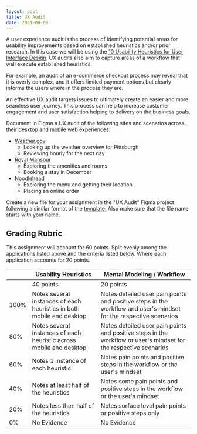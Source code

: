 ```yaml
---
layout: post
title: UX Audit
date: 2021-09-09
---
```


A user experience audit is the process of identifying potential areas for usability improvements based on established heuristics and/or prior research. In this case we will be using the [10 Usability Heuristics for User Interface Design](https://www.nngroup.com/articles/ten-usability-heuristics/). UX audits also aim to capture areas of a workflow that well execute established heuristics.

For example, an audit of an e-commerce checkout process may reveal that it is overly complex, and it offers limited payment options but clearly informs the users where in the process they are.

An effective UX audit targets issues to ultimately create an easier and more seamless user journey. This process can help to increase customer engagement and user satisfaction helping to delivery on the business goals.

Document in Figma a UX audit of the following sites and scenarios across their desktop and mobile web experiences:
* [Weather.gov](https://www.weather.gov)
	* Looking up the weather overview for Pittsburgh
	* Reviewing hourly for the next day
* [Royal Mansour](https://www.royalmansour.com/en/)
	* Exploring the amenities and rooms
	* Booking a stay in December
* [Noodlehead](http://noodleheadpgh.com)
	* Exploring the menu and getting their location
	* Placing an online order

Create a new file for your assignment in the "UX Audit" Figma project following a similar format of the [template.](https://www.figma.com/file/hgxTbXmVPLuGuUZEnDAAFC/Assignment-Template?node-id=0%3A1) Also make sure that the file name starts with your name.

<!-- https://usabilitygeek.com/ux-audit-beginners-guide/ -->

## Grading Rubric

This assignment will account for 60 points. Split evenly among the applications listed above and the criteria listed below. Where each application accounts for 20 points.

<!-- | Criteria | 100% | 80% | 60% | 40% | 20% | 0% | Available Points |
| --- | ----------- | ---- |
| Usability Heuristics | Notes several instances of each heuristic in both mobile and desktop | Notes several instances of each heuristic across mobile and desktop | Notes 1 instance of each heuristic | Notes at least half of the heuristics | Notes less then half of the heuristics | No Evidence | 10 |
| Mental Modeling / Workflow | Title | 5 | -->


| | Usability Heuristics | Mental Modeling / Workflow |
| --- | ----------- | ---- |
| | 40 points | 20 points |
| 100% | Notes several instances of each heuristics in both mobile and desktop | Notes detailed user pain points and positive steps in the workflow and user's mindset for the respective scenarios |
| 80% | Notes several instances of each heuristic across mobile and desktop | Notes detailed user pain points and positive steps in the workflow or user's mindset for the respective scenarios |
| 60% | Notes 1 instance of each heuristic | Notes pain points and positive steps in the workflow or the user's mindset |
| 40% | Notes at least half of the heuristics | Notes some pain points and positive steps in the workflow or the user's mindset |
| 20% | Notes less then half of the heuristics | Notes surface level pain points or positive steps only |
| 0% | No Evidence | No Evidence |
